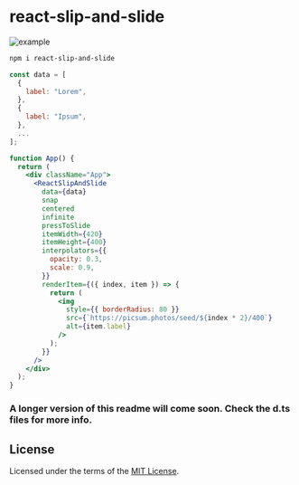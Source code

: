# react-slip-and-slide

![example](https://media.giphy.com/media/xX1jzTGlknCM5xSsI2/giphy.gif)

```bash
npm i react-slip-and-slide
```

```jsx
const data = [
  {
    label: "Lorem",
  },
  {
    label: "Ipsum",
  },
  ...
];

function App() {
  return (
    <div className="App">
      <ReactSlipAndSlide
        data={data}
        snap
        centered
        infinite
        pressToSlide
        itemWidth={420}
        itemHeight={400}
        interpolators={{
          opacity: 0.3,
          scale: 0.9,
        }}
        renderItem={({ index, item }) => {
          return (
            <img
              style={{ borderRadius: 80 }}
              src={`https://picsum.photos/seed/${index * 2}/400`}
              alt={item.label}
            />
          );
        }}
      />
    </div>
  );
}
```

### A longer version of this readme will come soon. Check the **d.ts** files for more info.

## License

Licensed under the terms of the [MIT License](https://opensource.org/licenses/MIT).
